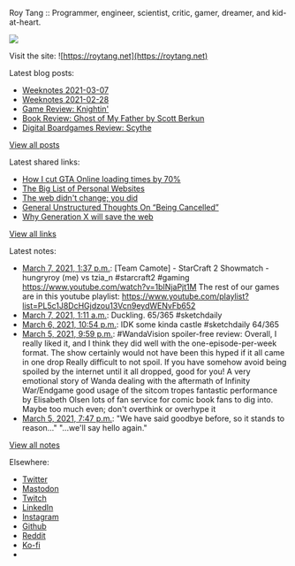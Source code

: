 Roy Tang :: Programmer, engineer, scientist, critic, gamer, dreamer, and kid-at-heart.

![](https://roytang.net/static/img/profile.jpg)

Visit the site: ![https://roytang.net](https://roytang.net)

Latest blog posts:

- [Weeknotes 2021-03-07](https://roytang.net/2021/03/weeknotes-2021-03-07/)
- [Weeknotes 2021-02-28](https://roytang.net/2021/02/weeknotes-2021-02-28/)
- [Game Review: Knightin&#x27;](https://roytang.net/2021/02/knightin/)
- [Book Review: Ghost of My Father by Scott Berkun](https://roytang.net/2021/02/ghost-of-my-father/)
- [Digital Boardgames Review: Scythe](https://roytang.net/2021/02/scythe/)

[View all posts](https://roytang.net/blog)

Latest shared links:

- [How I cut GTA Online loading times by 70%](https://roytang.net/2021/03/how-i-cut-gta-online-loading-times-by-70/)
- [The Big List of Personal Websites](https://roytang.net/2021/02/the-big-list-of-personal-websites/)
- [The web didn&#x27;t change; you did](https://roytang.net/2021/02/the-web-didnt-change-you-did/)
- [General Unstructured Thoughts On “Being Cancelled”](https://roytang.net/2021/02/general-unstructured-thoughts-on-being-cancelled/)
- [Why Generation X will save the web](https://roytang.net/2021/02/why-generation-x-will-save-the-web/)

[View all links](https://roytang.net/links)

Latest notes:

- [March 7, 2021, 1:37 p.m.](https://roytang.net/2021/03/1368435737884909568/): [Team Camote] - StarCraft 2 Showmatch - hungryroy (me) vs tzia_n #starcraft2 #gaming https://www.youtube.com/watch?v=1bINjaPjt1M The rest of our games are in this youtube playlist: https://www.youtube.com/playlist?list=PL5c1J8DcHGjdzou13Vcn9eydWENvFb652
- [March 7, 2021, 1:11 a.m.](https://roytang.net/2021/03/1368247995003670528/): Duckling. 65/365 #sketchdaily
- [March 6, 2021, 10:54 p.m.](https://roytang.net/2021/03/1368213410534465537/): IDK some kinda castle #sketchdaily 64/365
- [March 5, 2021, 9:59 p.m.](https://roytang.net/2021/03/wandavision/): #WandaVision spoiler-free review: Overall, I really liked it, and I think they did well with the one-episode-per-week format. The show certainly would not have been this hyped if it all came in one drop Really difficult to not spoil. If you have somehow avoid being spoiled by the internet until it all dropped, good for you! A very emotional story of Wanda dealing with the aftermath of Infinity War/Endgame good usage of the sitcom tropes fantastic performance by Elisabeth Olsen lots of fan service for comic book fans to dig into. Maybe too much even; don&#x27;t overthink or overhype it
- [March 5, 2021, 7:47 p.m.](https://roytang.net/2021/03/1367804028604674052/): &quot;We have said goodbye before, so it stands to reason...&quot; &quot;...we&#x27;ll say hello again.&quot;

[View all notes](https://roytang.net/notes)

Elsewhere:

- [Twitter](https://twitter.com/roytang)
- [Mastodon](https://mastodon.technology/@roytang)
- [Twitch](https://twitch.tv/twitchyroy)
- [LinkedIn](https://www.linkedin.com/in/roytang)
- [Instagram](https://instagram.com/roytang0400)
- [Github](https://github.com/roytang)
- [Reddit](https://reddit.com/u/hungryroy)
- [Ko-fi](https://ko-fi.com/roytang)
- [](mailto:hello@roytang.net)